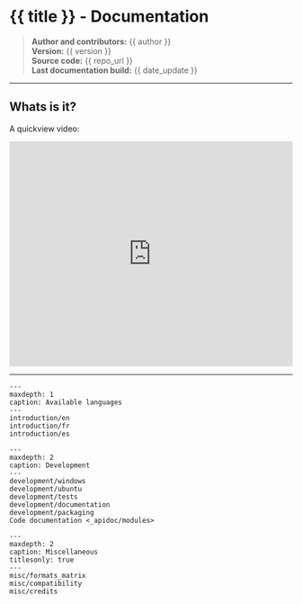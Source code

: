 # {{ title }} - Documentation

> **Author and contributors:** {{ author }}  
> **Version:** {{ version }}  
> **Source code:** {{ repo_url }}  
> **Last documentation build:** {{ date_update }}

----

## Whats is it?

A quickview video:

<iframe width="100%" height="400" src="https://www.youtube.com/embed/3d6xiInUXIU" title="YouTube video player" frameborder="0" allow="accelerometer; autoplay; clipboard-write; encrypted-media; gyroscope; picture-in-picture" allowfullscreen></iframe>

----

```{toctree}
---
maxdepth: 1
caption: Available languages
---
introduction/en
introduction/fr
introduction/es
```

```{toctree}
---
maxdepth: 2
caption: Development
---
development/windows
development/ubuntu
development/tests
development/documentation
development/packaging
Code documentation <_apidoc/modules>
```

```{toctree}
---
maxdepth: 2
caption: Miscellaneous
titlesonly: true
---
misc/formats_matrix
misc/compatibility
misc/credits
```
